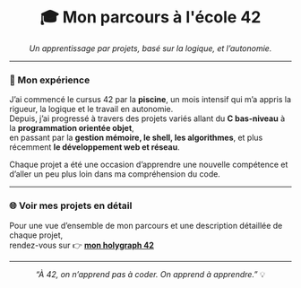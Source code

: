 <h1 align="center">🎓 Mon parcours à l'école 42</h1>

<p align="center">
  <em>Un apprentissage par projets, basé sur la logique, et l’autonomie.</em>
</p>

---

### 🧩 Mon expérience

J’ai commencé le cursus 42 par la **piscine**, un mois intensif qui m’a appris la rigueur, la logique et le travail en autonomie.  
Depuis, j’ai progressé à travers des projets variés allant du **C bas-niveau** à la **programmation orientée objet**,  
en passant par la **gestion mémoire, le shell, les algorithmes**, et plus récemment **le développement web et réseau**.

Chaque projet a été une occasion d’apprendre une nouvelle compétence et d’aller un peu plus loin dans ma compréhension du code.

---

### 🌐 Voir mes projets en détail

Pour une vue d’ensemble de mon parcours et une description détaillée de chaque projet,  
rendez-vous sur 👉 **[mon holygraph 42](https://42evaluators.com/profile/tonlogin42)**  

---

<p align="center">
  <em>“À 42, on n’apprend pas à coder. On apprend à apprendre.”</em> 💡
</p>
